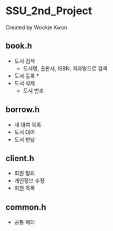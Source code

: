 # SSU_2nd_Project

Created by Wookje Kwon

## book.h
- 도서 검색
  * 도서명, 출판사, ISBN, 저자명으로 검색
- 도서 등록
  * 
- 도서 삭제
  * 도서 번호

## borrow.h
- 내 대여 목록
- 도서 대여
- 도서 반납

## client.h
- 회원 탈퇴
- 개인정보 수정
- 회원 목록

## common.h
- 공통 헤더
